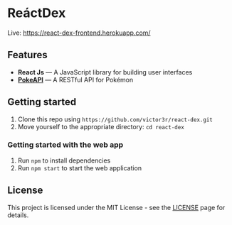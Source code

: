 # ReáctDex

Live: https://react-dex-frontend.herokuapp.com/

## Features

- **React Js** — A JavaScript library for building user interfaces
- **[PokeAPI](https://pokeapi.co/)**  — A RESTful API for Pokémon

## Getting started

1. Clone this repo using `https://github.com/victor3r/react-dex.git`
2. Move yourself to the appropriate directory: `cd react-dex`<br />

### Getting started with the web app

1. Run `npm` to install dependencies<br />
3. Run `npm start` to start the web application

## License

This project is licensed under the MIT License - see the [LICENSE](https://opensource.org/licenses/MIT) page for details.
